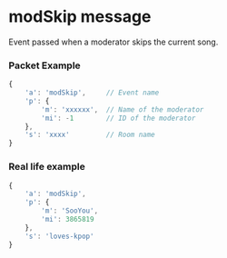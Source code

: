 # modSkip message

Event passed when a moderator skips the current song.

### Packet Example

```js
{
    'a': 'modSkip',     // Event name
    'p': {
        'm': 'xxxxxx',  // Name of the moderator
        'mi': -1        // ID of the moderator
    },
    's': 'xxxx'         // Room name
}
```
### Real life example
```js
{
    'a': 'modSkip',
    'p': {
        'm': 'SooYou',
        'mi': 3865819
    },
    's': 'loves-kpop'
}
```